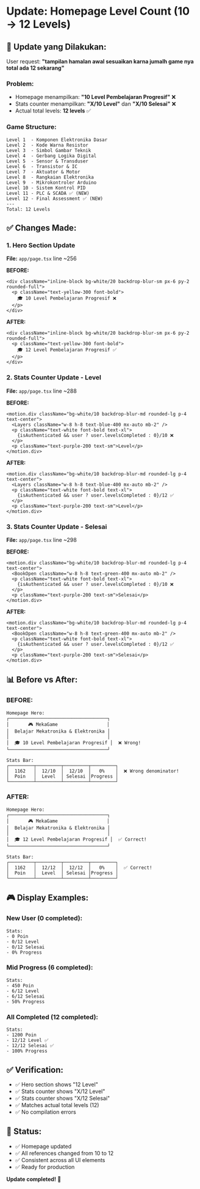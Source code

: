 # Update: Homepage Level Count (10 → 12 Levels)

## 🎯 Update yang Dilakukan:

User request: **"tampilan hamalan awal sesuaikan karna jumalh game nya total ada 12 sekarang"**

### Problem:

- Homepage menampilkan: **"10 Level Pembelajaran Progresif"** ❌
- Stats counter menampilkan: **"X/10 Level"** dan **"X/10 Selesai"** ❌
- Actual total levels: **12 levels** ✅

### Game Structure:

```
Level 1  - Komponen Elektronika Dasar
Level 2  - Kode Warna Resistor
Level 3  - Simbol Gambar Teknik
Level 4  - Gerbang Logika Digital
Level 5  - Sensor & Transduser
Level 6  - Transistor & IC
Level 7  - Aktuator & Motor
Level 8  - Rangkaian Elektronika
Level 9  - Mikrokontroler Arduino
Level 10 - Sistem Kontrol PID
Level 11 - PLC & SCADA ✅ (NEW)
Level 12 - Final Assessment ✅ (NEW)
---
Total: 12 Levels
```

## ✅ Changes Made:

### **1. Hero Section Update**

**File:** `app/page.tsx` line ~256

**BEFORE:**

```tsx
<div className="inline-block bg-white/20 backdrop-blur-sm px-6 py-2 rounded-full">
  <p className="text-yellow-300 font-bold">
    🎓 10 Level Pembelajaran Progresif ❌
  </p>
</div>
```

**AFTER:**

```tsx
<div className="inline-block bg-white/20 backdrop-blur-sm px-6 py-2 rounded-full">
  <p className="text-yellow-300 font-bold">
    🎓 12 Level Pembelajaran Progresif ✅
  </p>
</div>
```

### **2. Stats Counter Update - Level**

**File:** `app/page.tsx` line ~288

**BEFORE:**

```tsx
<motion.div className="bg-white/10 backdrop-blur-md rounded-lg p-4 text-center">
  <Layers className="w-8 h-8 text-blue-400 mx-auto mb-2" />
  <p className="text-white font-bold text-xl">
    {isAuthenticated && user ? user.levelsCompleted : 0}/10 ❌
  </p>
  <p className="text-purple-200 text-sm">Level</p>
</motion.div>
```

**AFTER:**

```tsx
<motion.div className="bg-white/10 backdrop-blur-md rounded-lg p-4 text-center">
  <Layers className="w-8 h-8 text-blue-400 mx-auto mb-2" />
  <p className="text-white font-bold text-xl">
    {isAuthenticated && user ? user.levelsCompleted : 0}/12 ✅
  </p>
  <p className="text-purple-200 text-sm">Level</p>
</motion.div>
```

### **3. Stats Counter Update - Selesai**

**File:** `app/page.tsx` line ~298

**BEFORE:**

```tsx
<motion.div className="bg-white/10 backdrop-blur-md rounded-lg p-4 text-center">
  <BookOpen className="w-8 h-8 text-green-400 mx-auto mb-2" />
  <p className="text-white font-bold text-xl">
    {isAuthenticated && user ? user.levelsCompleted : 0}/10 ❌
  </p>
  <p className="text-purple-200 text-sm">Selesai</p>
</motion.div>
```

**AFTER:**

```tsx
<motion.div className="bg-white/10 backdrop-blur-md rounded-lg p-4 text-center">
  <BookOpen className="w-8 h-8 text-green-400 mx-auto mb-2" />
  <p className="text-white font-bold text-xl">
    {isAuthenticated && user ? user.levelsCompleted : 0}/12 ✅
  </p>
  <p className="text-purple-200 text-sm">Selesai</p>
</motion.div>
```

## 📊 Before vs After:

### **BEFORE:**

```
Homepage Hero:
┌────────────────────────────────────┐
│       🎮 MekaGame                  │
│  Belajar Mekatronika & Elektronika │
│                                    │
│  🎓 10 Level Pembelajaran Progresif │  ❌ Wrong!
└────────────────────────────────────┘

Stats Bar:
┌─────────┬─────────┬─────────┬─────────┐
│  1162   │  12/10  │  12/10  │   0%    │  ❌ Wrong denominator!
│  Poin   │  Level  │ Selesai │Progress │
└─────────┴─────────┴─────────┴─────────┘
```

### **AFTER:**

```
Homepage Hero:
┌────────────────────────────────────┐
│       🎮 MekaGame                  │
│  Belajar Mekatronika & Elektronika │
│                                    │
│  🎓 12 Level Pembelajaran Progresif │  ✅ Correct!
└────────────────────────────────────┘

Stats Bar:
┌─────────┬─────────┬─────────┬─────────┐
│  1162   │  12/12  │  12/12  │   0%    │  ✅ Correct!
│  Poin   │  Level  │ Selesai │Progress │
└─────────┴─────────┴─────────┴─────────┘
```

## 🎮 Display Examples:

### **New User (0 completed):**

```
Stats:
- 0 Poin
- 0/12 Level
- 0/12 Selesai
- 0% Progress
```

### **Mid Progress (6 completed):**

```
Stats:
- 450 Poin
- 6/12 Level
- 6/12 Selesai
- 50% Progress
```

### **All Completed (12 completed):**

```
Stats:
- 1200 Poin
- 12/12 Level ✅
- 12/12 Selesai ✅
- 100% Progress
```

## ✅ Verification:

- ✅ Hero section shows "12 Level"
- ✅ Stats counter shows "X/12 Level"
- ✅ Stats counter shows "X/12 Selesai"
- ✅ Matches actual total levels (12)
- ✅ No compilation errors

## 📝 Status:

- ✅ Homepage updated
- ✅ All references changed from 10 to 12
- ✅ Consistent across all UI elements
- ✅ Ready for production

**Update completed!** 🚀
